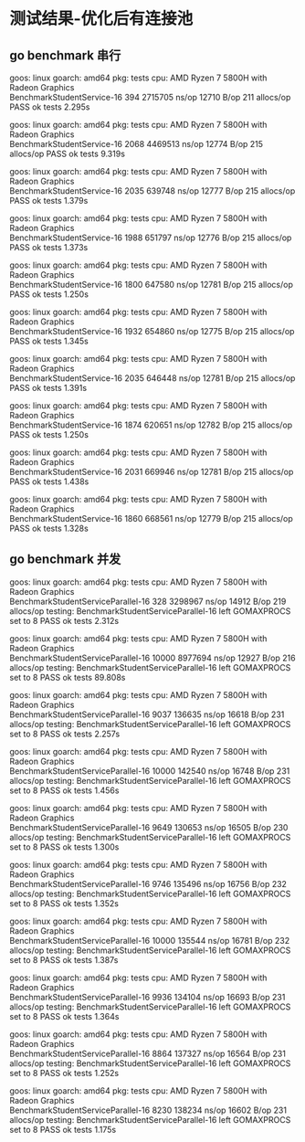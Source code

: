 # 测试结果-优化后有连接池

## go benchmark 串行

goos: linux
goarch: amd64
pkg: tests
cpu: AMD Ryzen 7 5800H with Radeon Graphics         
BenchmarkStudentService-16    	     394	   2715705 ns/op	   12710 B/op	     211 allocs/op
PASS
ok  	tests	2.295s

goos: linux
goarch: amd64
pkg: tests
cpu: AMD Ryzen 7 5800H with Radeon Graphics         
BenchmarkStudentService-16    	    2068	   4469513 ns/op	   12774 B/op	     215 allocs/op
PASS
ok  	tests	9.319s

goos: linux
goarch: amd64
pkg: tests
cpu: AMD Ryzen 7 5800H with Radeon Graphics         
BenchmarkStudentService-16    	    2035	    639748 ns/op	   12777 B/op	     215 allocs/op
PASS
ok  	tests	1.379s

goos: linux
goarch: amd64
pkg: tests
cpu: AMD Ryzen 7 5800H with Radeon Graphics         
BenchmarkStudentService-16    	    1988	    651797 ns/op	   12776 B/op	     215 allocs/op
PASS
ok  	tests	1.373s

goos: linux
goarch: amd64
pkg: tests
cpu: AMD Ryzen 7 5800H with Radeon Graphics         
BenchmarkStudentService-16    	    1800	    647580 ns/op	   12781 B/op	     215 allocs/op
PASS
ok  	tests	1.250s

goos: linux
goarch: amd64
pkg: tests
cpu: AMD Ryzen 7 5800H with Radeon Graphics         
BenchmarkStudentService-16    	    1932	    654860 ns/op	   12775 B/op	     215 allocs/op
PASS
ok  	tests	1.345s

goos: linux
goarch: amd64
pkg: tests
cpu: AMD Ryzen 7 5800H with Radeon Graphics         
BenchmarkStudentService-16    	    2035	    646448 ns/op	   12781 B/op	     215 allocs/op
PASS
ok  	tests	1.391s

goos: linux
goarch: amd64
pkg: tests
cpu: AMD Ryzen 7 5800H with Radeon Graphics         
BenchmarkStudentService-16    	    1874	    620651 ns/op	   12782 B/op	     215 allocs/op
PASS
ok  	tests	1.250s

goos: linux
goarch: amd64
pkg: tests
cpu: AMD Ryzen 7 5800H with Radeon Graphics         
BenchmarkStudentService-16    	    2031	    669946 ns/op	   12781 B/op	     215 allocs/op
PASS
ok  	tests	1.438s

goos: linux
goarch: amd64
pkg: tests
cpu: AMD Ryzen 7 5800H with Radeon Graphics         
BenchmarkStudentService-16    	    1860	    668561 ns/op	   12779 B/op	     215 allocs/op
PASS
ok  	tests	1.328s

## go benchmark 并发

goos: linux
goarch: amd64
pkg: tests
cpu: AMD Ryzen 7 5800H with Radeon Graphics         
BenchmarkStudentServiceParallel-16    	     328	   3298967 ns/op	   14912 B/op	     219 allocs/op
testing: BenchmarkStudentServiceParallel-16 left GOMAXPROCS set to 8
PASS
ok  	tests	2.312s

goos: linux
goarch: amd64
pkg: tests
cpu: AMD Ryzen 7 5800H with Radeon Graphics         
BenchmarkStudentServiceParallel-16    	   10000	   8977694 ns/op	   12927 B/op	     216 allocs/op
testing: BenchmarkStudentServiceParallel-16 left GOMAXPROCS set to 8
PASS
ok  	tests	89.808s

goos: linux
goarch: amd64
pkg: tests
cpu: AMD Ryzen 7 5800H with Radeon Graphics         
BenchmarkStudentServiceParallel-16    	    9037	    136635 ns/op	   16618 B/op	     231 allocs/op
testing: BenchmarkStudentServiceParallel-16 left GOMAXPROCS set to 8
PASS
ok  	tests	2.257s

goos: linux
goarch: amd64
pkg: tests
cpu: AMD Ryzen 7 5800H with Radeon Graphics         
BenchmarkStudentServiceParallel-16    	   10000	    142540 ns/op	   16748 B/op	     231 allocs/op
testing: BenchmarkStudentServiceParallel-16 left GOMAXPROCS set to 8
PASS
ok  	tests	1.456s

goos: linux
goarch: amd64
pkg: tests
cpu: AMD Ryzen 7 5800H with Radeon Graphics         
BenchmarkStudentServiceParallel-16    	    9649	    130653 ns/op	   16505 B/op	     230 allocs/op
testing: BenchmarkStudentServiceParallel-16 left GOMAXPROCS set to 8
PASS
ok  	tests	1.300s

goos: linux
goarch: amd64
pkg: tests
cpu: AMD Ryzen 7 5800H with Radeon Graphics         
BenchmarkStudentServiceParallel-16    	    9746	    135496 ns/op	   16756 B/op	     232 allocs/op
testing: BenchmarkStudentServiceParallel-16 left GOMAXPROCS set to 8
PASS
ok  	tests	1.352s

goos: linux
goarch: amd64
pkg: tests
cpu: AMD Ryzen 7 5800H with Radeon Graphics         
BenchmarkStudentServiceParallel-16    	   10000	    135544 ns/op	   16781 B/op	     232 allocs/op
testing: BenchmarkStudentServiceParallel-16 left GOMAXPROCS set to 8
PASS
ok  	tests	1.387s

goos: linux
goarch: amd64
pkg: tests
cpu: AMD Ryzen 7 5800H with Radeon Graphics         
BenchmarkStudentServiceParallel-16    	    9936	    134104 ns/op	   16693 B/op	     231 allocs/op
testing: BenchmarkStudentServiceParallel-16 left GOMAXPROCS set to 8
PASS
ok  	tests	1.364s

goos: linux
goarch: amd64
pkg: tests
cpu: AMD Ryzen 7 5800H with Radeon Graphics         
BenchmarkStudentServiceParallel-16    	    8864	    137327 ns/op	   16564 B/op	     231 allocs/op
testing: BenchmarkStudentServiceParallel-16 left GOMAXPROCS set to 8
PASS
ok  	tests	1.252s

goos: linux
goarch: amd64
pkg: tests
cpu: AMD Ryzen 7 5800H with Radeon Graphics         
BenchmarkStudentServiceParallel-16    	    8230	    138234 ns/op	   16602 B/op	     231 allocs/op
testing: BenchmarkStudentServiceParallel-16 left GOMAXPROCS set to 8
PASS
ok  	tests	1.175s



